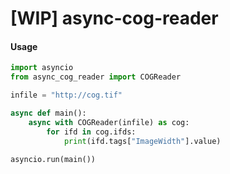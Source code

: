 # [WIP] async-cog-reader


#### Usage
```python
import asyncio
from async_cog_reader import COGReader

infile = "http://cog.tif"

async def main():
    async with COGReader(infile) as cog:
        for ifd in cog.ifds:
            print(ifd.tags["ImageWidth"].value)

asyncio.run(main())
```